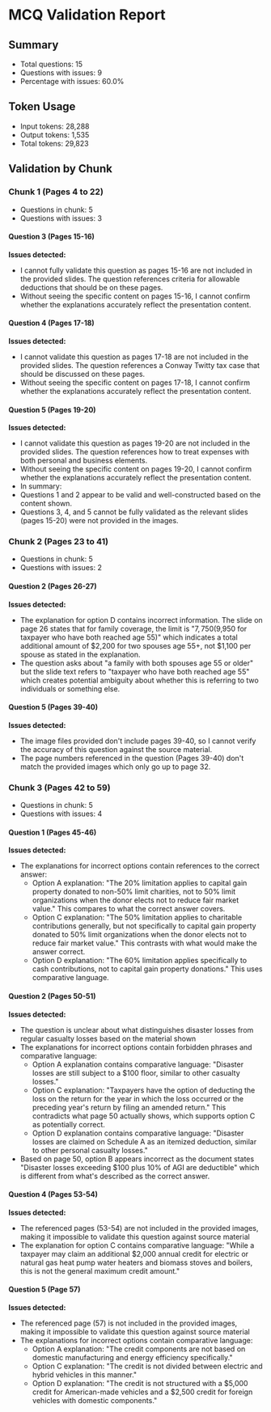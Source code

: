 # MCQ Validation Report

## Summary
- Total questions: 15
- Questions with issues: 9
- Percentage with issues: 60.0%

## Token Usage
- Input tokens: 28,288
- Output tokens: 1,535
- Total tokens: 29,823

## Validation by Chunk
### Chunk 1 (Pages 4 to 22)
- Questions in chunk: 5
- Questions with issues: 3

#### Question 3 (Pages 15-16)

**Issues detected:**
- I cannot fully validate this question as pages 15-16 are not included in the provided slides. The question references criteria for allowable deductions that should be on these pages.
- Without seeing the specific content on pages 15-16, I cannot confirm whether the explanations accurately reflect the presentation content.

#### Question 4 (Pages 17-18)

**Issues detected:**
- I cannot validate this question as pages 17-18 are not included in the provided slides. The question references a Conway Twitty tax case that should be discussed on these pages.
- Without seeing the specific content on pages 17-18, I cannot confirm whether the explanations accurately reflect the presentation content.

#### Question 5 (Pages 19-20)

**Issues detected:**
- I cannot validate this question as pages 19-20 are not included in the provided slides. The question references how to treat expenses with both personal and business elements.
- Without seeing the specific content on pages 19-20, I cannot confirm whether the explanations accurately reflect the presentation content.
- In summary:
- Questions 1 and 2 appear to be valid and well-constructed based on the content shown.
- Questions 3, 4, and 5 cannot be fully validated as the relevant slides (pages 15-20) were not provided in the images.

### Chunk 2 (Pages 23 to 41)
- Questions in chunk: 5
- Questions with issues: 2

#### Question 2 (Pages 26-27)

**Issues detected:**
- The explanation for option D contains incorrect information. The slide on page 26 states that for family coverage, the limit is "$7,750 ($9,950 for taxpayer who have both reached age 55)" which indicates a total additional amount of $2,200 for two spouses age 55+, not $1,100 per spouse as stated in the explanation.
- The question asks about "a family with both spouses age 55 or older" but the slide text refers to "taxpayer who have both reached age 55" which creates potential ambiguity about whether this is referring to two individuals or something else.

#### Question 5 (Pages 39-40)

**Issues detected:**
- The image files provided don't include pages 39-40, so I cannot verify the accuracy of this question against the source material.
- The page numbers referenced in the question (Pages 39-40) don't match the provided images which only go up to page 32.

### Chunk 3 (Pages 42 to 59)
- Questions in chunk: 5
- Questions with issues: 4

#### Question 1 (Pages 45-46)

**Issues detected:**
- The explanations for incorrect options contain references to the correct answer:
  - Option A explanation: "The 20% limitation applies to capital gain property donated to non-50% limit charities, not to 50% limit organizations when the donor elects not to reduce fair market value." This compares to what the correct answer covers.
  - Option C explanation: "The 50% limitation applies to charitable contributions generally, but not specifically to capital gain property donated to 50% limit organizations when the donor elects not to reduce fair market value." This contrasts with what would make the answer correct.
  - Option D explanation: "The 60% limitation applies specifically to cash contributions, not to capital gain property donations." This uses comparative language.

#### Question 2 (Pages 50-51)

**Issues detected:**
- The question is unclear about what distinguishes disaster losses from regular casualty losses based on the material shown
- The explanations for incorrect options contain forbidden phrases and comparative language:
  - Option A explanation contains comparative language: "Disaster losses are still subject to a $100 floor, similar to other casualty losses."
  - Option C explanation: "Taxpayers have the option of deducting the loss on the return for the year in which the loss occurred or the preceding year's return by filing an amended return." This contradicts what page 50 actually shows, which supports option C as potentially correct.
  - Option D explanation contains comparative language: "Disaster losses are claimed on Schedule A as an itemized deduction, similar to other personal casualty losses."
- Based on page 50, option B appears incorrect as the document states "Disaster losses exceeding $100 plus 10% of AGI are deductible" which is different from what's described as the correct answer.

#### Question 4 (Pages 53-54)

**Issues detected:**
- The referenced pages (53-54) are not included in the provided images, making it impossible to validate this question against source material
- The explanation for option C contains comparative language: "While a taxpayer may claim an additional $2,000 annual credit for electric or natural gas heat pump water heaters and biomass stoves and boilers, this is not the general maximum credit amount."

#### Question 5 (Page 57)

**Issues detected:**
- The referenced page (57) is not included in the provided images, making it impossible to validate this question against source material
- The explanations for incorrect options contain comparative language:
  - Option A explanation: "The credit components are not based on domestic manufacturing and energy efficiency specifically."
  - Option C explanation: "The credit is not divided between electric and hybrid vehicles in this manner."
  - Option D explanation: "The credit is not structured with a $5,000 credit for American-made vehicles and a $2,500 credit for foreign vehicles with domestic components."
